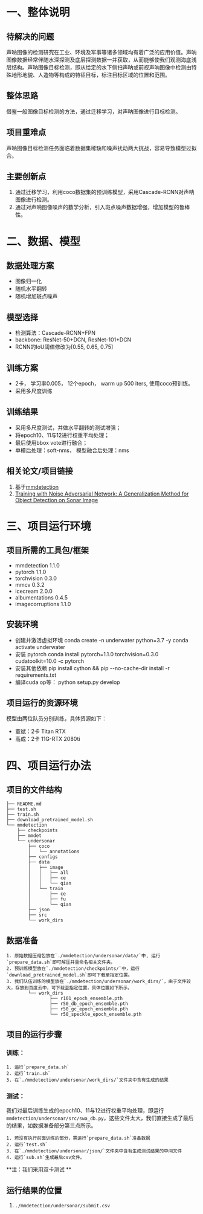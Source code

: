 # 一、整体说明

## 待解决的问题
声呐图像的检测研究在工业、环境及军事等诸多领域均有着广泛的应用价值。声呐图像数据经常伴随水深探测及底层探测数据一并获取，从而能够使我们观测海底浅层结构。声呐图像目标检测，即从给定的水下侧扫声呐或前视声呐图像中检测由特殊地形地貌、人造物等构成的特征目标，标注目标区域的位置和范围。

## 整体思路 
借鉴一般图像目标检测的方法，通过迁移学习，对声呐图像进行目标检测。

## 项目重难点
声呐图像目标检测任务面临着数据集稀缺和噪声扰动两大挑战，容易导致模型过拟合。

## 主要创新点
1. 通过迁移学习，利用coco数据集的预训练模型，采用Cascade-RCNN对声呐图像进行检测。
2. 通过对声呐图像噪声的数学分析，引入斑点噪声数据增强，增加模型的鲁棒性。

# 二、数据、模型

## 数据处理方案
* 图像归一化
* 随机水平翻转
* 随机增加斑点噪声   
## 模型选择
* 检测算法：Cascade-RCNN+FPN
* backbone: ResNet-50+DCN, ResNet-101+DCN
* RCNN的IoU阈值修改为[0.55, 0.65, 0.75]
## 训练方案
* 2卡， 学习率0.005， 12个epoch， warm up 500 iters, 使用coco预训练。
* 采用多尺度训练
## 训练结果
* 采用多尺度测试，并做水平翻转的测试增强；
* 将epoch10、11与12进行权重平均处理；
* 最后使用bbox vote进行融合；
* 单模后处理：soft-nms， 模型融合后处理：nms
## 相关论文/项目链接
1. 基于[mmdetection](https://github.com/open-mmlab/mmdetection)
2. [Training with Noise Adversarial Network: A Generalization Method for Object Detection on Sonar Image](http://openaccess.thecvf.com/content_WACV_2020/papers/Ma_Training_with_Noise_Adversarial_Network_A_Generalization_Method_for_Object_WACV_2020_paper)



# 三、项目运行环境

## 项目所需的工具包/框架
* mmdetection 1.1.0
* pytorch 1.1.0
* torchvision 0.3.0
* mmcv 0.3.2
* icecream 2.0.0
* albumentations 0.4.5
* imagecorruptions 1.1.0

## 安装环境
* 创建并激活虚拟环境 conda create -n underwater python=3.7 -y conda activate underwater
* 安装 pytorch conda install pytorch=1.1.0 torchvision=0.3.0 cudatoolkit=10.0 -c pytorch
* 安装其他依赖 pip install cython && pip --no-cache-dir install -r requirements.txt
* 编译cuda op等： python setup.py develop

## 项目运行的资源环境
模型由两位队员分别训练，具体资源如下：
* 董斌：2卡 Titan RTX
* 高成：2卡 11G-RTX 2080ti

# 四、项目运行办法

## 项目的文件结构
```shell
├── README.md
├── test.sh
├── train.sh
├── download_pretrained_model.sh
└── mmdetection
    ├── checkpoints
    ├── mmdet
    └── undersonar
        ├── coco
        │   └── annotations
        ├── configs
        ├── data
        │   ├── image
        │   │   ├── all
        │   │   ├── ce
        │   │   └── qian
        │   └── train
        │       ├── ce
        │       ├── fu
        │       └── qian
        ├── json
        ├── src
        └── work_dirs
```

## 数据准备
```shell
1. 原始数据压缩包放在`./mmdetection/undersonar/data/`中, 运行`prepare_data.sh`即可解压并重命名相关文件夹。
2. 预训练模型放在`./mmdetection/checkpoints/`中，运行`download_pretrained_model.sh`即可下载至指定位置。
3. 我们队伍训练的模型放在`./mmdetection/undersonar/work_dirs/`，由于文件较大，存放到百度云中，可下载至指定位置，具体位置如下所示。
		└── work_dirs
				├── r101_epoch_ensemble.pth
				├── r50_db_epoch_ensemble.pth
				├── r50_gc_epoch_ensemble.pth
				└── r50_speckle_epoch_ensemble.pth
```


## 项目的运行步骤
### 训练：
```shell
1. 运行`prepare_data.sh`
2. 运行`train.sh`
3. 在`./mmdetection/undersonar/work_dirs/`文件夹中含有生成的结果
```
### 测试：

我们对最后训练生成的epoch10、11与12进行权重平均处理，即运行`mmdetection/undersonar/src/swa_db.py`，这些文件太大，我们直接生成了最后的结果，如数据准备部分第三点所示。

```shell
1. 若没有执行前面训练的部分，需运行`prepare_data.sh`准备数据
2. 运行`test.sh`
3. 在`./mmdetection/undersonar/json/`文件夹中含有生成测试结果的中间文件
4. 运行`sub.sh`生成最后csv文件。
```

**注：我们采用双卡测试 **

## 运行结果的位置

1. `./mmdetection/undersonar/submit.csv`